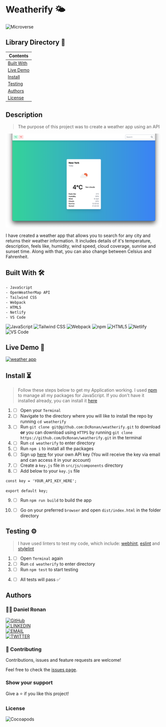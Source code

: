 # Weatherify 🌤️

![Microverse](https://img.shields.io/badge/-Microverse-6F23FF?style=for-the-badge)

## Library Directory 📙

| Contents                  |
| ------------------------- |
| [Built With](#built-with) |
| [Live Demo](#live-demo)   |
| [Install](#install)   |
| [Testing](#testing)   |
| [Authors](#authors)       |
| [License](#license)       |

## Description

> The purpose of this project was to create a weather app using an API

![screenshot](./assets/images/main-sc.png)

I have created a weather app that allows you to search for any city and returns their weather information. It includes details of it's temperature, description, feels like, humidity, wind speed, cloud coverage, sunrise and sunset time. Along with that, you can also change between Celsius and Fahrenheit.

## Built With 🛠

```
- JavaScript
- OpenWeatherMap API
- Tailwind CSS
- Webpack
- HTML5
- Netlify
- VS Code
```

![JavaScript](https://img.shields.io/badge/-JavaScript-F7DF1E?style=for-the-badge&logo=JavaScript&logoColor=white&labelColor=000)
![Tailwind CSS](https://img.shields.io/badge/-Tailwind_CSS-38B2AC?style=for-the-badge&logo=Tailwind-CSS&logoColor=white&labelColor=000)
![Webpack](https://img.shields.io/badge/-Webpack-8DD6F9?style=for-the-badge&logo=Webpack&logoColor=white&labelColor=000)
![npm](https://img.shields.io/badge/-npm-CB3837?style=for-the-badge&logo=npm&logoColor=white&labelColor=000)
![HTML5](https://img.shields.io/badge/-HTML5-E34F26?style=for-the-badge&logo=HTML5&logoColor=white&labelColor=000)
![Netlify](https://img.shields.io/badge/-Netlify-00C7B7?style=for-the-badge&logo=Netlify&logoColor=white&labelColor=000)
![VS Code](https://img.shields.io/badge/-VS_Code-007ACC?style=for-the-badge&logo=Visual-Studio-Code&logoColor=white&labelColor=000)

## Live Demo 🎥

<a href="https://weatherify-application.netlify.app/"><img src="https://www.netlify.com/img/deploy/button.svg" alt="weather app"></a>

## Install ⏳

> Follow these steps below to get my Application working. I used [npm](https://www.npmjs.com/) to manage all my packages for JavaScript. If you don't have it installed already, you can install it [here](https://www.npmjs.com/get-npm)

1. - [ ] Open your `Terminal`
2. - [ ] Navigate to the directory where you will like to install the repo by running `cd weatherify`
3. - [ ] Run `git clone git@github.com:DcRonan/weatherify.git` to download <b>or</b> you can download using `HTTPS` by running `git clone https://github.com/DcRonan/weatherify.git` in the terminal
4. - [ ] Run `cd weatherify` to enter directory
5. - [ ] Run `npm i` to install all the packages
6. - [ ] Sign up [here](https://home.openweathermap.org/users/sign_up) for your own API key (You will receive the key via email and can access it in your account)
7. - [ ] Create a `key.js` file in `src/js/components` directory
8. - [ ] Add below to your `key.js` file
```
const key = 'YOUR_API_KEY_HERE';

export default key;
```
9. - [ ] Run `npm run build` to build the app
10. - [ ] Go on your preferred `browser` and open `dist/index.html` in the folder directory


## Testing ⚙

> I have used linters to test my code, which include: [webhint](https://webhint.io/), [eslint](https://eslint.org/) and [stylelint](https://stylelint.io/)

1. - [ ] Open `Terminal` again
2. - [ ] Run `cd weatherify` to enter directory
3. - [ ] Run `npm test` to start testing
4. - [ ] All tests will pass ✅


## Authors

### 👨‍💻 Daniel Ronan

[![GitHub](https://img.shields.io/badge/-GitHub-000?style=for-the-badge&logo=GitHub&logoColor=white)](https://github.com/DcRonan) <br>
[![LINKEDIN](https://img.shields.io/badge/-LINKEDIN-0077B5?style=for-the-badge&logo=Linkedin&logoColor=white)](https://www.linkedin.com/in/dan-ronan/) <br>
[![EMAIL](https://img.shields.io/badge/-EMAIL-D14836?style=for-the-badge&logo=Mail.Ru&logoColor=white)](mailto:danielconnorronan@gmail.com) <br>
[![TWITTER](https://img.shields.io/badge/-TWITTER-1DA1F2?style=for-the-badge&logo=Twitter&logoColor=white)](https://twitter.com/dc_ronan)

### 🤝 Contributing

Contributions, issues and feature requests are welcome!

Feel free to check the [issues page](https://github.com/DcRonan/weatherify/issues).

### Show your support

Give a ⭐️ if you like this project!

### License

![Cocoapods](https://img.shields.io/cocoapods/l/AFNetworking?color=red&style=for-the-badge)
